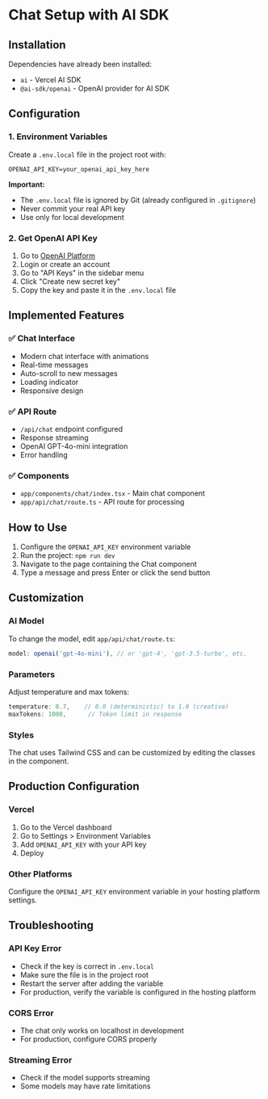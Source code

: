 # Chat Setup with AI SDK

## Installation

Dependencies have already been installed:
- `ai` - Vercel AI SDK
- `@ai-sdk/openai` - OpenAI provider for AI SDK

## Configuration

### 1. Environment Variables

Create a `.env.local` file in the project root with:

```env
OPENAI_API_KEY=your_openai_api_key_here
```

**Important:** 
- The `.env.local` file is ignored by Git (already configured in `.gitignore`)
- Never commit your real API key
- Use only for local development

### 2. Get OpenAI API Key

1. Go to [OpenAI Platform](https://platform.openai.com/)
2. Login or create an account
3. Go to "API Keys" in the sidebar menu
4. Click "Create new secret key"
5. Copy the key and paste it in the `.env.local` file

## Implemented Features

### ✅ Chat Interface
- Modern chat interface with animations
- Real-time messages
- Auto-scroll to new messages
- Loading indicator
- Responsive design

### ✅ API Route
- `/api/chat` endpoint configured
- Response streaming
- OpenAI GPT-4o-mini integration
- Error handling

### ✅ Components
- `app/components/chat/index.tsx` - Main chat component
- `app/api/chat/route.ts` - API route for processing

## How to Use

1. Configure the `OPENAI_API_KEY` environment variable
2. Run the project: `npm run dev`
3. Navigate to the page containing the Chat component
4. Type a message and press Enter or click the send button

## Customization

### AI Model
To change the model, edit `app/api/chat/route.ts`:

```typescript
model: openai('gpt-4o-mini'), // or 'gpt-4', 'gpt-3.5-turbo', etc.
```

### Parameters
Adjust temperature and max tokens:

```typescript
temperature: 0.7,    // 0.0 (deterministic) to 1.0 (creative)
maxTokens: 1000,      // Token limit in response
```

### Styles
The chat uses Tailwind CSS and can be customized by editing the classes in the component.

## Production Configuration

### Vercel
1. Go to the Vercel dashboard
2. Go to Settings > Environment Variables
3. Add `OPENAI_API_KEY` with your API key
4. Deploy

### Other Platforms
Configure the `OPENAI_API_KEY` environment variable in your hosting platform settings.

## Troubleshooting

### API Key Error
- Check if the key is correct in `.env.local`
- Make sure the file is in the project root
- Restart the server after adding the variable
- For production, verify the variable is configured in the hosting platform

### CORS Error
- The chat only works on localhost in development
- For production, configure CORS properly

### Streaming Error
- Check if the model supports streaming
- Some models may have rate limitations
